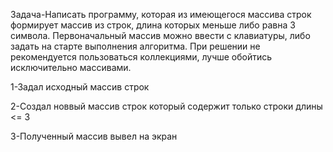 Задача-Написать программу, которая из имеющегося массива строк формирует массив из строк, длина которых
меньше либо равна 3 символа. Первоначальный массив можно ввести с клавиатуры, либо задать на старте
выполнения алгоритма. При решении не рекомендуется пользоваться коллекциями, лучше обойтись
исключительно массивами. 

1-Задал исходный массив строк

2-Создал новвый массив строк который содержит только строки длины <= 3

3-Полученный массив вывел на экран